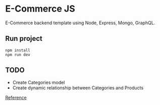 # E-Commerce JS

E-Commerce backend template using Node, Express, Mongo, GraphQL.

## Run project

```
npm install
npm run dev
```

## TODO

* Create Categories model
* Create dynamic relationship between Categories and Products

[Reference](https://www.youtube.com/watch?v=bgq7FRSPDpI&list=PL55RiY5tL51rG1x02Yyj93iypUuHYXcB_&index=7)
